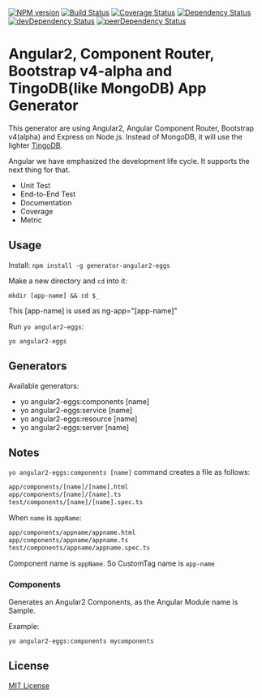 [![NPM version](http://img.shields.io/npm/v/generator-angular2-eggs.svg?style=flat-square)](https://npmjs.org/package/generator-angular2-eggs) [![Build Status](https://secure.travis-ci.org/albatrosary/generator-angular2-eggs.svg?branch=master)](http://travis-ci.org/albatrosary/generator-angular2-eggs) [![Coverage Status](https://coveralls.io/repos/albatrosary/generator-angular2-eggs/badge.png?branch=master)](https://coveralls.io/r/albatrosary/generator-angular2-eggs?branch=master) [![Dependency Status](https://david-dm.org/albatrosary/generator-angular2-eggs.svg)](https://david-dm.org/albatrosary/generator-angular2-eggs) [![devDependency Status](https://david-dm.org/albatrosary/generator-angular2-eggs/dev-status.svg)](https://david-dm.org/albatrosary/generator-angular2-eggs#info=devDependencies) [![peerDependency Status](https://david-dm.org/albatrosary/generator-angular2-eggs/peer-status.svg)](https://david-dm.org/albatrosary/generator-angular2-eggs#info=peerDependencies)

# Angular2, Component Router, Bootstrap v4-alpha and TingoDB(like MongoDB) App Generator 

This generator are using Angular2, Angular Component Router, Bootstrap v4(alpha) and Express on Node.js. Instead of MongoDB, it will use the lighter [TingoDB](http://www.tingodb.com/).  

Angular we have emphasized the development life cycle. It supports the next thing for that.

* Unit Test
* End-to-End Test
* Documentation
* Coverage
* Metric

## Usage

Install: `npm install -g generator-angular2-eggs`

Make a new directory and `cd` into it:
```
mkdir [app-name] && cd $_
```
This [app-name] is used as ng-app="[app-name]"

Run `yo angular2-eggs`:
```
yo angular2-eggs
```

## Generators

Available generators:

- yo angular2-eggs:components [name]
- yo angular2-eggs:service [name]
- yo angular2-eggs:resource [name]
- yo angular2-eggs:server [name]
 
## Notes

`yo angular2-eggs:components [name]` command creates a file as follows:

```bash
app/components/[name]/[name].html
app/components/[name]/[name].ts
test/components/[name]/[name].spec.ts
```

When `name` is `appName`:

```bash
app/components/appname/appname.html
app/components/appname/appname.ts
test/components/appname/appname.spec.ts
```

Component name is `appName`. So CustomTag name is `app-name`

### Components

Generates an Angular2 Components, as the Angular Module name is Sample.

Example:

```
yo angular2-eggs:components mycomponents
```

## License

[MIT License](http://opensource.org/licenses/MIT)

